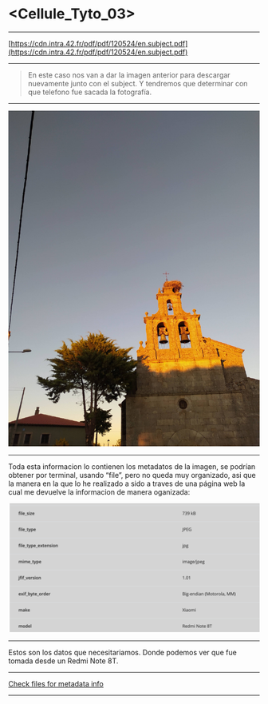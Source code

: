 # <Cellule_Tyto_03>

---

[https://cdn.intra.42.fr/pdf/pdf/120524/en.subject.pdf](https://cdn.intra.42.fr/pdf/pdf/120524/en.subject.pdf)

---

> En este caso nos van a dar la imagen anterior para descargar nuevamente junto con el subject. Y tendremos que determinar con que telefono fue sacada la fotografía.
> 

---

![photo.jpeg](Cellule_Tyto_03%2077311d389e10490eb80bce5a6bd81e0f/photo.jpeg)

---

Toda esta informacion lo contienen los metadatos de la imagen, se podrían obtener por terminal, usando “file”, pero no queda muy organizado, asi que la manera en la que lo he realizado a sido a traves de una página web la cual me devuelve la informacion de manera oganizada:

![Screen Shot 2024-01-16 at 2.30.36 PM.png](Cellule_Tyto_03%2077311d389e10490eb80bce5a6bd81e0f/Screen_Shot_2024-01-16_at_2.30.36_PM.png)

---

Estos son los datos que necesitariamos. Donde podemos ver que fue tomada desde un Redmi Note 8T.

---

[Check files for metadata info](https://www.metadata2go.com/)

---